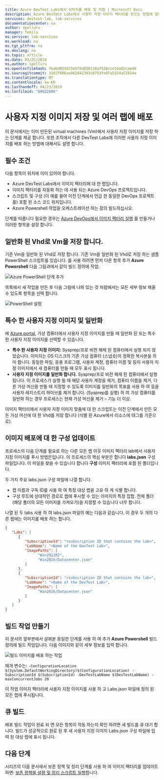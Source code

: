 ```yaml
---
title: Azure DevTest Labs에서 이미지를 배포 및 저장 | Microsoft Docs
description: Azure DevTest Labs에서 사용자 지정 이미지 팩터리를 만드는 방법에 알아봅니다.
services: devtest-lab, lab-services
documentationcenter: na
author: spelluru
manager: femila
ms.service: lab-services
ms.workload: na
ms.tgt_pltfrm: na
ms.devlang: na
ms.topic: article
ms.date: 03/25/2019
ms.author: spelluru
ms.openlocfilehash: feabd055833e5f0d850138af528cce1da82cae49
ms.sourcegitcommit: 3102f886aa962842303c8753fe8fa5324a52834a
ms.translationtype: MT
ms.contentlocale: ko-KR
ms.lasthandoff: 04/23/2019
ms.locfileid: "60622686"
---
```

# <a name="save-custom-images-and-distribute-to-multiple-labs"></a>사용자 지정 이미지 저장 및 여러 랩에 배포
이 문서에서는 이미 만든된 virtual machines (Vm)에서 사용자 지정 이미지를 저장 하는 단계를 제공 합니다. 또한 조직에서 다른 DevTest Labs에 이러한 사용자 지정 이미지를 배포 하는 방법에 대해서도 설명 합니다.

## <a name="prerequisites"></a>필수 조건
다음 항목이 위치에 이미 있어야 합니다.

- Azure DevTest Labs에서 이미지 팩터리에 대 한 랩입니다.
- 이미지 팩터리를 자동화 하는 데 사용 되는 Azure DevOps 프로젝트입니다.
- 스크립트 및 구성 (이 예를 들어 이전 단계에서 언급 한 동일한 DevOps 프로젝트를) 포함 된 소스 코드 위치입니다.
- Azure Powershell 작업을 오케스트레이션 하는 정의 빌드하십시오.

단계를 따릅니다 필요한 경우는 [Azure DevOps에서 이미지 팩터리 실행](image-factory-set-up-devops-lab.md) 를 만들거나 이러한 항목을 설정 합니다. 

## <a name="save-vms-as-generalized-vhds"></a>일반화 된 Vhd로 Vm을 저장 합니다.
기존 Vm을 일반화 된 Vhd로 저장 합니다.  기존 Vm을 일반화 된 Vhd로 저장 하는 샘플 PowerShell 스크립트를 있습니다. 를 사용 하려면 먼저 다른 항목 추가 **Azure Powershell** 다음 그림과에서 같이 빌드 정의에 작업:

![Azure PowerShell 단계 추가](./media/save-distribute-custom-images/powershell-step.png)

목록에서 새 작업을 만든 후 다음 그림에 나와 있는 것 처럼에서는 모든 세부 정보 채울 수 있도록 항목을 선택 합니다. 

![PowerShell 설정](./media/save-distribute-custom-images/powershell-settings.png)


## <a name="generalized-vs-specialized-custom-images"></a>특수 한 사용자 지정 이미지 및 일반화
에 [Azure portal](https://portal.azure.com), 가상 컴퓨터에서 사용자 지정 이미지를 만들 때 일반화 된 또는 특수 한 사용자 지정 이미지를 선택할 수 있습니다.

- **특수 한 사용자 지정 이미지:** Sysprep/프로 비전 해제 된 컴퓨터에서 실행 되지 않았습니다. 이미지는 OS 디스크의 기존 가상 컴퓨터 (스냅숏)의 정확한 복사본을 의미 합니다.  동일한 파일, 응용 프로그램, 사용자 계정, 컴퓨터 이름 및 등이 사용자 지정 이미지에서 새 컴퓨터를 만들 때 모두 표시 됩니다.
- **사용자 지정 이미지를 일반화 합니다.** Sysprep/프로 비전 해제 된 컴퓨터에서 실행 됩니다.  이 프로세스가 실행 될 때 해당 사용자 계정을 제거, 컴퓨터 이름을 제거, 다른 가상 머신을 만들 때 지정할 수 있도록 이미지를 일반화의 목표를 사용 하 여 등을 사용자 레지스트리 하이브를 제거 합니다.  (Sysprep를 실행) 하 여 가상 컴퓨터를 일반화 하는 경우 프로세스는 현재 가상 머신을 제거 – 기능 더 이상.

이미지 팩터리에서 사용자 지정 이미지 맞춤에 대 한 스크립트는 이전 단계에서 만든 모든 가상 머신에 대 한 Vhd를 저장 합니다 (식별 된 Azure에서 리소스에 태그를 기준으로).

## <a name="update-configuration-for-distributing-images"></a>이미지 배포에 대 한 구성 업데이트
프로세스의 다음 단계를 필요로 하는 다른 모든 랩 아웃 이미지 팩터리 lab에서 사용자 지정 이미지를 푸시 방법은입니다. 이 프로세스의 핵심 부분은 합니다 **labs.json** 구성 파일입니다. 이 파일을 찾을 수 있습니다 합니다 **구성** 이미지 팩터리에 포함 된 폴더입니다.

두 가지 주요 labs.json 구성 파일에 나열 합니다.

- 랩 이름과 구독 ID를 사용 하 여 특정 대상 랩을 고유 하 게 식별 합니다.
- 구성 루트에 상대적인 경로로 랩에 푸시할 수 있는 이미지의 특정 집합. 전체 폴더 (해당 폴더의 모든 이미지를 가져오기)을 지정할 수 있습니다 너무 합니다.

나열 된 두 labs 사용 하 여 labs.json 파일의 예는 다음과 같습니다. 이 경우 두 개의 다른 랩에는 이미지를 배포 하는 합니다.

```json
{
   "Labs": [
      {
         "SubscriptionId": "<subscription ID that contains the lab>",
         "LabName": "<Name of the DevTest Lab>",
         "ImagePaths": [
               "Win2012R2",
               "Win2016/Datacenter.json"
         ]
      },
      {
         "SubscriptionId": "<subscription ID that contains the lab>",
         "LabName": "<Name of the DevTest Lab>",
         "ImagePaths": [
               "Win2016/Datacenter.json"
         ]
      }
   ]
}
```

## <a name="create-a-build-task"></a>빌드 작업 만들기
이 문서의 앞부분에서 살펴본 동일한 단계를 사용 하 여 추가 **Azure Powershell** 빌드 정의에 빌드 작업입니다. 다음 이미지와 같이 세부 정보를 입력 합니다. 

![빌드 이미지를 배포 하는 작업](./media/save-distribute-custom-images/second-build-task-powershell.png)

매개 변수는: `-ConfigurationLocation $(System.DefaultWorkingDirectory)$(ConfigurationLocation) -SubscriptionId $(SubscriptionId) -DevTestLabName $(DevTestLabName) -maxConcurrentJobs 20`

이 작업 이미지 팩터리에 사용자 지정 이미지를 사용 하 고 Labs.json 파일에 정의 된 모든 랩에 푸시됩니다.

## <a name="queue-the-build"></a>큐 빌드
배포 빌드 작업이 완료 되 면 모든 항목이 작동 하는지 확인 하려면 새 빌드를 큐 대기 합니다. 빌드가 성공적으로 완료 된 후 새 사용자 지정 이미지 Labs.json 구성 파일에 입력 된 대상 랩에 표시 됩니다.

## <a name="next-steps"></a>다음 단계
시리즈의 다음 문서에서 보존 정책 및 정리 단계를 사용 하 여 이미지 팩터리를 업데이트 하면: [보존 정책을 설정 및 정리 스크립트 실행](image-factory-set-retention-policy-cleanup.md)합니다.
